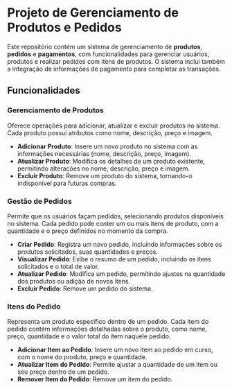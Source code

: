 # Projeto de Gerenciamento de Produtos e Pedidos

Este repositório contém um sistema de gerenciamento de **produtos**, **pedidos** e **pagamentos**, com funcionalidades para gerenciar usuários, produtos e realizar pedidos com itens de produtos. O sistema inclui também a integração de informações de pagamento para completar as transações.

## Funcionalidades

###  **Gerenciamento de Produtos**
Oferece operações para adicionar, atualizar e excluir produtos no sistema. Cada produto possui atributos como nome, descrição, preço e imagem.

- **Adicionar Produto**: Insere um novo produto no sistema com as informações necessárias (nome, descrição, preço, imagem).
- **Atualizar Produto**: Modifica os detalhes de um produto existente, permitindo alterações no nome, descrição, preço e imagem.
- **Excluir Produto**: Remove um produto do sistema, tornando-o indisponível para futuras compras.

###  **Gestão de Pedidos**
Permite que os usuários façam pedidos, selecionando produtos disponíveis no sistema. Cada pedido pode conter um ou mais itens de produto, com a quantidade e o preço definidos no momento da compra.

- **Criar Pedido**: Registra um novo pedido, incluindo informações sobre os produtos solicitados, suas quantidades e preços.
- **Visualizar Pedido**: Exibe o resumo de um pedido, incluindo os itens solicitados e o total de valor.
- **Atualizar Pedido**: Modifica um pedido, permitindo ajustes na quantidade dos produtos ou adição de novos itens.
- **Excluir Pedido**: Remove um pedido do sistema.

###  **Itens do Pedido**
Representa um produto específico dentro de um pedido. Cada item do pedido contém informações detalhadas sobre o produto, como nome, preço, quantidade e o valor total do item naquele pedido.

- **Adicionar Item ao Pedido**: Insere um novo item ao pedido em curso, com o nome do produto, preço e quantidade.
- **Atualizar Item do Pedido**: Permite ajustar a quantidade de um item ou seu preço dentro de um pedido.
- **Remover Item do Pedido**: Remove um item do pedido.
